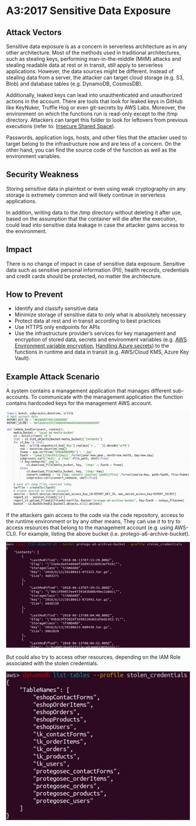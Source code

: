 # A3:2017 Sensitive Data Exposure

## Attack Vectors

Sensitive data exposure is as a concern in serverless architecture as in any other architecture. Most of the methods used in traditional architectures, such as stealing keys, performing man-in-the-middle (MitM) attacks and stealing readable data at rest or in transit, still apply to serverless applications. However, the data sources might be different. Instead of stealing data from a server, the attacker can target cloud storage (e.g. S3, Blob) and database tables (e.g. DynamoDB, CosmosDB).

Additionally, leaked keys can lead into unauthenticated and unauthorized actions in the account. There are tools that look for leaked keys in GitHub like KeyNuker, Truffle Hog or even git-secrets by AWS Labs. Moreover, the environment on which the functions run is read-only except to the /tmp directory. Attackers can target this folder to look for leftovers from previous executions (refer to: [Insecure Shared Space]()).

Passwords, application logs, hosts, and other files that the attacker used to target belong to the infrastructure now and are less of a concern. On the other hand, you can find the source code of the function as well as the environment variables.

## Security Weakness

Storing sensitive data in plaintext or even using weak cryptography on any storage is extremely common and will likely continue in serverless applications.

In addition, writing data to the /tmp directory without deleting it after use, based on the assumption that the container will die after the execution, could lead into sensitive data leakage in case the attacker gains access to the environment.

## Impact

There is no change of impact in case of sensitive data exposure. Sensitive data such as sensitive personal information (PII), health records, credentials and credit cards should be protected, no matter the architecture.

## How to Prevent

- Identify and classify sensitive data
- Minimize storage of sensitive data to only what is absolutely necessary
- Protect data at rest and in transit according to best practices
- Use HTTPS only endpoints for APIs
- Use the infrastructure provider’s services for key management and encryption of stored data, secrets and environment variables (e.g. [AWS Environment variable encryption](https://docs.aws.amazon.com/lambda/latest/dg/env_variables.html#env_encrypt), [Handling Azure secrets](https://david-obrien.net/2016/09/azure-functions-secrets/)) to the functions in runtime and data in transit (e.g. AWS/Cloud KMS, Azure Key Vault).

## Example Attack Scenario

A system contains a management application that manages different sub-accounts. To communicate with the management application the function contains hardcoded keys for the management AWS account.

![Sensitive Data Exposure 1](images/0xa3-sensitive-data-exposure-1.png)

If the attackers gain access to the code via the code repository, access to the runtime environment or by any other means, They can use it to try to access resources that belong to the management account (e.g. using AWS-CLI). For example, listing the above bucket (i.e. protego-a6-archive-bucket).

![Sensitive Data Exposure 2](images/0xa3-sensitive-data-exposure-2.png)

But could also try to access other resources, depending on the IAM Role associated with the stolen credentials.

![Sensitive Data Exposure 3](images/0xa3-sensitive-data-exposure-3.png)
